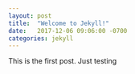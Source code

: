```yaml
---
layout: post
title:  "Welcome to Jekyll!"
date:   2017-12-06 09:06:00 -0700
categories: jekyll
---
```


This is the first post. Just testing
